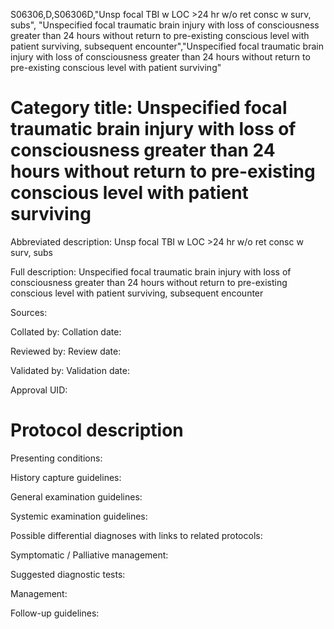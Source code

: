 S06306,D,S06306D,"Unsp focal TBI w LOC >24 hr w/o ret consc w surv, subs", "Unspecified focal traumatic brain injury with loss of consciousness greater than 24 hours without return to pre-existing conscious level with patient surviving, subsequent encounter","Unspecified focal traumatic brain injury with loss of consciousness greater than 24 hours without return to pre-existing conscious level with patient surviving"
# Category title: Unspecified focal traumatic brain injury with loss of consciousness greater than 24 hours without return to pre-existing conscious level with patient surviving

Abbreviated description: Unsp focal TBI w LOC >24 hr w/o ret consc w surv, subs

Full description: Unspecified focal traumatic brain injury with loss of consciousness greater than 24 hours without return to pre-existing conscious level with patient surviving, subsequent encounter

Sources:

Collated by:
Collation date:

Reviewed by:
Review date:

Validated by:
Validation date:

Approval UID:

# Protocol description

Presenting conditions:

History capture guidelines:

General examination guidelines:

Systemic examination guidelines:

Possible differential diagnoses with links to related protocols:

Symptomatic / Palliative management:

Suggested diagnostic tests:

Management:

Follow-up guidelines:
